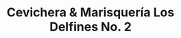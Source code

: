 ---
title: "Cevichera & Marisquería Los Delfines No. 2"
url: /san-jose/cevichera-und-marisqueria-los-delfines-no-2/
shop: Fisch
---